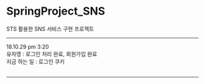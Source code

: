 # SpringProject_SNS
STS 활용한 SNS 서비스 구현 프로젝트

<hr>
18.10.29 pm 3:20<br>
유자영 : 로그인 처리 완료, 회원가입 완료<br>
지금 하는 일 : 로그인 쿠키<br>
<br>
<hr>
